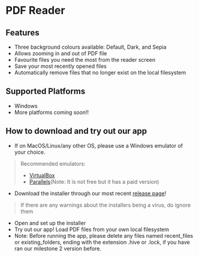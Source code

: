 # PDF Reader

## Features
- Three background colours available: Default, Dark, and Sepia
- Allows zooming in and out of PDF file
- Favourite files you need the most from the reader screen
- Save your most recently opened files
- Automatically remove files that no longer exist on the local filesystem

## Supported Platforms
- Windows
- More platforms coming soon!!

## How to download and try out our app
- If on MacOS/Linux/any other OS, please use a Windows emulator of your choice.
> Recommended emulators:  
> - [VirtualBox](https://www.virtualbox.org/)  
> - [Parallels](https://www.parallels.com/)(Note: It is not free but it has a paid version)  
- Download the installer through our most recent [release page](https://github.com/yuechen2001/Orbital_22-23_PDFReader/releases/tag/v1.1.0)!
> If there are any warnings about the installers being a virus, do ignore them
- Open and set up the installer
- Try out our app! Load PDF files from your own local filesystem
- Note: Before running the app, please delete any files named recent_files or existing_folders, ending with the extension .hive or .lock, if you have ran our milestone 2 version before.
